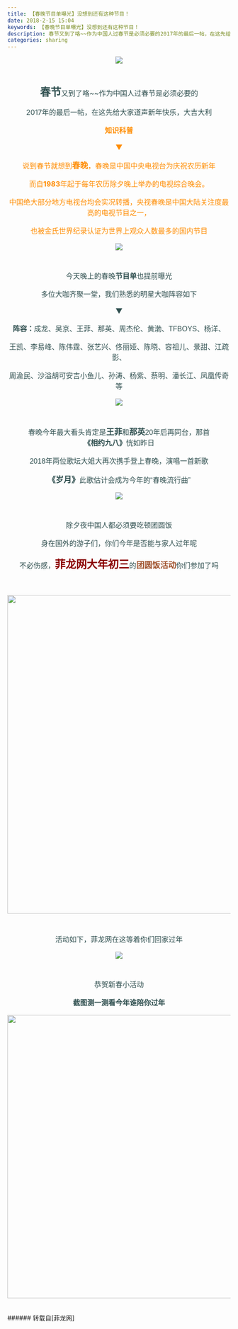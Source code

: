 ```yaml
---
title: 【春晚节目单曝光】没想到还有这种节目！
date: 2018-2-15 15:04
keywords: 【春晚节目单曝光】没想到还有这种节目！
description: 春节又到了咯~~作为中国人过春节是必须必要的2017年的最后一帖，在这先给大家道声新年快乐，大吉大利知识科普▼说到春节就想到春晚，春晚是中国中央电视台为庆祝农历新年而自1983年起于每年农历除夕晚上举办的电视综合晚会。中国绝大部分地方电视台均会实况转播，央视春晚是中国大陆关注度最高的电视节目之一，也被金氏世界纪录认证为世界上观众人数最多的国内节目今天晚上的春晚节目单也提前曝光多位大咖齐聚一堂，我们熟悉的明星大咖阵容如下▼阵容：成龙、吴京、王菲、那英、周杰伦、黄渤、TFBOYS、杨洋、王凯、李易峰、陈伟霆、张艺兴、佟丽娅、陈晓、容祖儿、景甜、江疏影、周渝民、沙溢胡可安吉小鱼儿、孙涛、杨紫、蔡明、潘长江、凤凰传奇等春晚今年最大看头肯定是王菲和那英20年后再同台，那首《相约九八》恍如昨日2018年两位歌坛大姐大再次携手登上春晚，演唱一首新歌《岁月》此歌估计会成为今年的“春晚流行曲”除夕夜中国人都必须要吃顿团圆饭身在国外的游子们，你们今年是否能与家人过年呢不必伤感，菲龙网大年初三的团圆饭活动你们参加了吗活动如下，菲龙网在这等着你们回家过年恭贺新春小活动截图测一测看今年谁陪你过年
categories: sharing
---
```

<td class="t_f" id="postmessage_1146553">

<div align="center"><font color="#2f4f4f">

<img aid="769087" data-cf-modified-0cde33b4730950c8eca1b9c6-="" file="data/attachment/forum/201802/15/121414jrzg22zrdb29dvg4.jpg.thumb.jpg" id="aimg_769087" inpost="1" onclick="" onmouseover="" src="http://www.flw.ph/data/attachment/forum/201802/15/121414jrzg22zrdb29dvg4.jpg" style="cursor:pointer" zoomfile="data/attachment/forum/201802/15/121414jrzg22zrdb29dvg4.jpg"/>


</font></div><br/>
<div align="center"><font color="#2f4f4f"><strong><font size="5">春节</font></strong><font size="3">又到了咯~~作为中国人过春节是必须必要的</font></font></div><br/>
<div align="center"><font size="3"><font color="#2f4f4f">2017年的最后一帖，在这先给大家道声新年快乐，大吉大利</font></font></div><br/>
<div align="center"><font size="3"><font color="#2f4f4f"><img alt="" border="0" class="zoom" data-cf-modified-0cde33b4730950c8eca1b9c6-="" file="static/image/hrline/1.gif" id="aimg_KgN3K" lazyloadthumb="1" onclick="" onmouseover="" src="http://www.flw.ph/static/image/hrline/1.gif"/></font><br/>
<font color="#ff8c00"><strong>知识科普</strong></font></font></div><br/>
<div align="center"><font size="3"><font color="#ff8c00">▼</font></font></div><br/>
<div align="center"><font color="#ff8c00"><font size="3">说到春节就想到</font><strong><font size="4">春晚</font></strong><font size="3">，春晚是中国中央电视台为庆祝农历新年</font></font></div><br/>
<div align="center"><font size="3"><font color="#ff8c00">而自<strong>1983</strong>年起于每年农历除夕晚上举办的电视综合晚会。</font></font></div><br/>
<div align="center"><font size="3"><font color="#ff8c00">中国绝大部分地方电视台均会实况转播，央视春晚是中国大陆关注度最高的电视节目之一，</font></font></div><br/>
<div align="center"><font size="3"><font color="#ff8c00">也被金氏世界纪录认证为世界上观众人数最多的国内节目</font></font></div><br/>
<div align="center"><font size="3"><font color="#2f4f4f">

<img aid="769085" data-cf-modified-0cde33b4730950c8eca1b9c6-="" file="data/attachment/forum/201802/15/121402q11091h96hvnve89.jpg.thumb.jpg" id="aimg_769085" inpost="1" onclick="" onmouseover="" src="http://www.flw.ph/data/attachment/forum/201802/15/121402q11091h96hvnve89.jpg" style="cursor:pointer" zoomfile="data/attachment/forum/201802/15/121402q11091h96hvnve89.jpg"/>


</font></font></div><br/>
<div align="center"><font size="3"><font color="#2f4f4f">今天晚上的春晚<strong>节目单</strong>也提前曝光</font></font></div><br/>
<div align="center"><font size="3"><font color="#2f4f4f">多位大咖齐聚一堂，我们熟悉的明星大咖阵容如下</font></font></div><br/>
<div align="center"><font size="3"><font color="#2f4f4f">▼</font></font></div><br/>
<div align="center"><font size="3"><font color="#2f4f4f"><strong>阵容：</strong><font face="微软雅黑, Arial">成龙、吴京、王菲、那英、周杰伦、黄渤、TFBOYS、杨洋、</font></font></font></div><br/>
<div align="center"><font face="微软雅黑, Arial"><font size="3"><font color="#2f4f4f">王凯、李易峰、陈伟霆、张艺兴、佟丽娅、陈晓、容祖儿、景甜、江疏影、</font></font></font></div><br/>
<div align="center"><font face="微软雅黑, Arial"><font size="3"><font color="#2f4f4f">周渝民、沙溢胡可安吉小鱼儿、孙涛、杨紫、蔡明、潘长江、凤凰传奇等</font></font></font></div><br/>
<div align="center"><font size="3"><font color="#2f4f4f">

<img aid="769008" data-cf-modified-0cde33b4730950c8eca1b9c6-="" file="data/attachment/forum/201802/15/091248bwdfihw4rlm4f262.jpg.thumb.jpg" id="aimg_769008" inpost="1" onclick="" onmouseover="" src="http://www.flw.ph/data/attachment/forum/201802/15/091248bwdfihw4rlm4f262.jpg" style="cursor:pointer" zoomfile="data/attachment/forum/201802/15/091248bwdfihw4rlm4f262.jpg"/>


</font></font></div><br/>
<div align="center"><font color="#2f4f4f"><font face="微软雅黑, Arial"><font size="3">春晚今年最大看头肯定是</font><strong><font size="4">王菲</font></strong><font size="3">和</font><strong><font size="4">那英</font></strong><font size="3">20年后再同台，</font></font><font face="微软雅黑, Arial"><font size="3">那首<strong>《相约九八》</strong>恍如昨日</font></font></font></div><br/>
<div align="center"><font face="微软雅黑, Arial"><font size="3"><font color="#2f4f4f">2018年两位歌坛大姐大再次携手登上春晚，演唱一首新歌</font></font></font></div><br/>
<div align="center"><font face="微软雅黑, Arial"><font color="#2f4f4f"><strong><font size="4">《岁月》</font></strong><font size="3">此歌估计会成为今年的“春晚流行曲”</font></font></font></div><br/>
<div align="center"><font size="3"><font color="#2f4f4f">

<img aid="769086" data-cf-modified-0cde33b4730950c8eca1b9c6-="" file="data/attachment/forum/201802/15/121405gll9pe9ar9meem9u.jpg.thumb.jpg" id="aimg_769086" inpost="1" onclick="" onmouseover="" src="http://www.flw.ph/data/attachment/forum/201802/15/121405gll9pe9ar9meem9u.jpg" style="cursor:pointer" zoomfile="data/attachment/forum/201802/15/121405gll9pe9ar9meem9u.jpg"/>


</font></font></div><br/>
<div align="center"><font size="3"><font color="#2f4f4f">除夕夜中国人都必须要吃顿团圆饭</font></font></div><br/>
<div align="center"><font size="3"><font color="#2f4f4f">身在国外的游子们，你们今年是否能与家人过年呢</font></font></div><br/>
<div align="center"><font size="3"><font color="#2f4f4f">不必伤感，</font></font><strong><font size="5"><font color="#8b0000">菲龙网大年初三</font></font></strong><font color="#2f4f4f"><font size="3">的</font></font><strong><font size="4"><font color="#a0522d">团圆饭活动</font></font></strong><font color="#2f4f4f"><font size="3">你们参加了吗</font></font></div><br/>
<div align="center"><font size="3"><font color="#2f4f4f"><br/>
</font></font></div><br/>
<div align="center"><font size="3"><font color="#2f4f4f">

<img aid="769006" class="zoom" data-cf-modified-0cde33b4730950c8eca1b9c6-="" file="data/attachment/forum/201802/15/091238t25ctqc88t8xqxt4.gif" id="aimg_769006" inpost="1" onclick="" onmouseover="" src="http://www.flw.ph/data/attachment/forum/201802/15/091238t25ctqc88t8xqxt4.gif" width="720" zoomfile="data/attachment/forum/201802/15/091238t25ctqc88t8xqxt4.gif"/>


</font></font></div><br/>
<div align="center"><font size="3"><font color="#2f4f4f">活动如下，菲龙网在这等着你们回家过年</font></font></div><br/>
<div align="center"><font size="3"><font color="#2f4f4f">

<img aid="769007" data-cf-modified-0cde33b4730950c8eca1b9c6-="" file="data/attachment/forum/201802/15/091243nmwyk4vvnyyy24bh.jpg.thumb.jpg" id="aimg_769007" inpost="1" onclick="" onmouseover="" src="http://www.flw.ph/data/attachment/forum/201802/15/091243nmwyk4vvnyyy24bh.jpg" style="cursor:pointer" zoomfile="data/attachment/forum/201802/15/091243nmwyk4vvnyyy24bh.jpg"/>


</font></font></div><br/>
<div align="center"><font size="3"><font color="#2f4f4f">恭贺新春小活动</font></font></div><br/>
<div align="center"><font size="3"><font color="#2f4f4f"><strong>截图测一测看今年谁陪你过年</strong></font></font></div><br/>
<div align="center">

<img aid="769141" class="zoom" data-cf-modified-0cde33b4730950c8eca1b9c6-="" file="data/attachment/forum/201802/15/150110vz4dw46v4eo642nb.gif" id="aimg_769141" inpost="1" onclick="" onmouseover="" src="http://www.flw.ph/data/attachment/forum/201802/15/150110vz4dw46v4eo642nb.gif" width="640" zoomfile="data/attachment/forum/201802/15/150110vz4dw46v4eo642nb.gif"/>


</div><br/>
<br/>
</td>
###### 转载自[菲龙网]